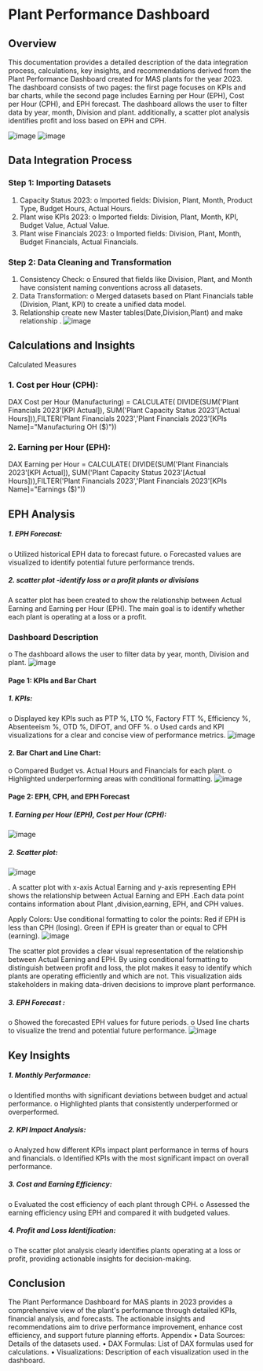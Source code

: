 # Plant Performance Dashboard

## Overview
This documentation provides a detailed description of the data integration process, calculations, key insights, and recommendations derived from the Plant Performance Dashboard created for MAS plants for the year 2023. The dashboard consists of two pages: the first page focuses on KPIs and bar charts, while the second page includes Earning per Hour (EPH), Cost per Hour (CPH), and EPH forecast. The dashboard allows the user to filter data by year, month, Division and plant. additionally, a scatter plot analysis identifies profit and loss based on EPH and CPH.

![image](https://github.com/user-attachments/assets/de278a21-1827-4a7b-83e4-0f1d1ac1ba67)
![image](https://github.com/user-attachments/assets/aa733c99-97a4-4517-a2fa-818f2397c9df)


## Data Integration Process
### Step 1: Importing Datasets
1.	Capacity Status 2023:
o	Imported fields: Division, Plant, Month, Product Type, Budget Hours, Actual Hours.
2.	Plant wise KPIs 2023:
o	Imported fields: Division, Plant, Month, KPI, Budget Value, Actual Value.
3.	Plant wise Financials 2023:
o	Imported fields: Division, Plant, Month, Budget Financials, Actual Financials.
### Step 2: Data Cleaning and Transformation
1.	Consistency Check:
o	Ensured that fields like Division, Plant, and Month have consistent naming conventions across all datasets.
2.	Data Transformation:
o	Merged datasets based on Plant Financials table (Division, Plant, KPI) to create a unified data model.
3.	Relationship 
create new Master tables(Date,Division,Plant) and make relationship .
 ![image](https://github.com/user-attachments/assets/2eda5af9-26bd-4683-80d9-12897b513b52)


## Calculations and Insights
Calculated Measures
### 1.	Cost per Hour (CPH):
DAX
Cost per Hour (Manufacturing) = CALCULATE( DIVIDE(SUM('Plant Financials 2023'[KPI Actual]), SUM('Plant Capacity Status 2023'[Actual Hours])),FILTER('Plant Financials 2023','Plant Financials 2023'[KPIs Name]="Manufacturing OH ($)"))


### 2.	Earning per Hour (EPH):
DAX
Earning per Hour = CALCULATE( DIVIDE(SUM('Plant Financials 2023'[KPI Actual]), SUM('Plant Capacity Status 2023'[Actual Hours])),FILTER('Plant Financials 2023','Plant Financials 2023'[KPIs Name]="Earnings ($)"))


## EPH Analysis
##### 1.	EPH Forecast:
o	Utilized historical EPH data to forecast future.
o	Forecasted values are visualized to identify potential future performance trends.
##### 2.	scatter plot -identify loss or a profit plants or divisions
A scatter plot has been created to show the relationship between Actual Earning and Earning per Hour (EPH). The main goal is to identify whether each plant is operating at a loss or a profit.

### Dashboard Description
o	The dashboard allows the user to filter data by year, month, Division and plant.
 ![image](https://github.com/user-attachments/assets/771998af-054b-4cd0-8dc9-cf65c2d4f636)


#### Page 1: KPIs and Bar Chart
##### 1.	KPIs:
o	Displayed key KPIs such as PTP %, LTO %, Factory FTT %, Efficiency %, Absenteeism %, OTD %, DIFOT, and OFF %.
o	Used cards and KPI visualizations for a clear and concise view of performance metrics.
 ![image](https://github.com/user-attachments/assets/c260bf73-82a4-4030-a1ad-84075d68acba)

#### 2.	Bar Chart and Line Chart:
o	Compared Budget vs. Actual Hours and Financials for each plant.
o	Highlighted underperforming areas with conditional formatting.
 ![image](https://github.com/user-attachments/assets/1aba5156-6475-45f5-b675-ca07e6728d4d)


#### Page 2: EPH, CPH, and EPH Forecast
##### 1.	Earning per Hour (EPH), Cost per Hour (CPH):
![image](https://github.com/user-attachments/assets/70eff848-2206-4ed3-9dfe-8af3a4447d26)
 

##### 2.	Scatter plot:

![image](https://github.com/user-attachments/assets/623cb840-8fbf-41d2-aa16-389c3be1ea1c)

 .
A scatter plot with x-axis Actual Earning and y-axis representing EPH shows the relationship between Actual Earning and EPH .Each data point contains information about Plant ,division,earning, EPH, and CPH values.

Apply Colors: Use conditional formatting to color the points:
Red if EPH is less than CPH (losing).
Green if EPH is greater than or equal to CPH (earning).
![image](https://github.com/user-attachments/assets/1f864d10-d909-445d-9f44-dbda0efeb03b)

 
The scatter plot provides a clear visual representation of the relationship between Actual Earning and EPH. By using conditional formatting to distinguish between profit and loss, the plot makes it easy to identify which plants are operating efficiently and which are not. This visualization aids stakeholders in making data-driven decisions to improve plant performance.

##### 3.	EPH Forecast :
o	Showed the forecasted EPH values for future periods.
o	Used line charts to visualize the trend and potential future performance.
 ![image](https://github.com/user-attachments/assets/0b66b273-b1ae-4d41-b8fa-9cdce8ce4c2a)

## Key Insights
##### 1.	Monthly Performance:
o	Identified months with significant deviations between budget and actual performance.
o	Highlighted plants that consistently underperformed or overperformed.
##### 2.	KPI Impact Analysis:
o	Analyzed how different KPIs impact plant performance in terms of hours and financials.
o	Identified KPIs with the most significant impact on overall performance.
##### 3.	Cost and Earning Efficiency:
o	Evaluated the cost efficiency of each plant through CPH.
o	Assessed the earning efficiency using EPH and compared it with budgeted values.
##### 4.	Profit and Loss Identification:
o	The scatter plot analysis clearly identifies plants operating at a loss or profit, providing actionable insights for decision-making.
## Conclusion
The Plant Performance Dashboard for MAS plants in 2023 provides a comprehensive view of the plant's performance through detailed KPIs, financial analysis, and forecasts. The actionable insights and recommendations aim to drive performance improvement, enhance cost efficiency, and support future planning efforts.
Appendix
•	Data Sources: Details of the datasets used.
•	DAX Formulas: List of DAX formulas used for calculations.
•	Visualizations: Description of each visualization used in the dashboard.


